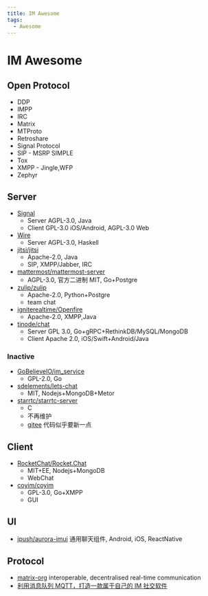 ```yaml
---
title: IM Awesome
tags:
  - Awesome
---
```


# IM Awesome

## Open Protocol

- DDP
- IMPP
- IRC
- Matrix
- MTProto
- Retroshare
- Signal Protocol
- SIP - MSRP SIMPLE
- Tox
- XMPP - Jingle,WFP
- Zephyr

## Server

- [Signal](https://github.com/signalapp)
  - Server AGPL-3.0, Java
  - Client GPL-3.0 iOS/Android, AGPL-3.0 Web
- [Wire](https://github.com/wireapp/wire)
  - Server AGPL-3.0, Haskell
- [jitsi/jitsi](https://github.com/jitsi/jitsi)
  - Apache-2.0, Java
  - SIP, XMPP/Jabber, IRC
- [mattermost/mattermost-server](https://github.com/mattermost/mattermost-server)
  - AGPL-3.0, 官方二进制 MIT, Go+Postgre
- [zulip/zulip](https://github.com/zulip/zulip)
  - Apache-2.0, Python+Postgre
  - team chat
- [igniterealtime/Openfire](https://github.com/igniterealtime/Openfire)
  - Apache-2.0, XMPP,Java
- [tinode/chat](https://github.com/tinode/chat)
  - Server GPL 3.0, Go+gRPC+RethinkDB/MySQL/MongoDB
  - Client Apache 2.0, iOS/Swift+Android/Java

### Inactive

- [GoBelieveIO/im_service](https://github.com/GoBelieveIO/im_service)
  - GPL-2.0, Go
- [sdelements/lets-chat](https://github.com/sdelements/lets-chat)
  - MIT, Nodejs+MongoDB+Metor
- [starrtc/starrtc-server](https://github.com/starrtc/starrtc-server)
  - C
  - 不再维护
  - [gitee](https://gitee.com/starRTC/starrtc-server) 代码似乎要新一点

## Client

- [RocketChat/Rocket.Chat](https://github.com/RocketChat/Rocket.Chat)
  - MIT+EE, Nodejs+MongoDB
  - WebChat
- [coyim/coyim](https://github.com/coyim/coyim)
  - GPL-3.0, Go+XMPP
  - GUI

## UI

- [jpush/aurora-imui](https://github.com/jpush/aurora-imui)
  通用聊天组件, Android, iOS, ReactNative

## Protocol

- [matrix-org](https://github.com/matrix-org)
  interoperable, decentralised real-time communication
- [利用消息队列 MQTT，打造一款属于自己的 IM 社交软件](https://developer.aliyun.com/article/68390)
